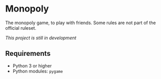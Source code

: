 # Monopoly

The monopoly game, to play with friends. Some rules are not part of the official ruleset.

*This project is still in development*

## Requirements

- Python 3 or higher
- Python modules: `pygame`

